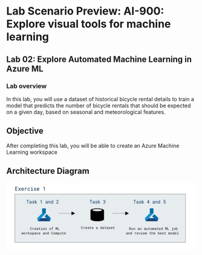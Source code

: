 # Lab Scenario Preview: AI-900: Explore visual tools for machine learning

## Lab 02: Explore Automated Machine Learning in Azure ML

### Lab overview

In this lab, you will use a dataset of historical bicycle rental details to train a model that predicts the number of bicycle rentals that should be expected on a given day, based on seasonal and meteorological features. 

## Objective
  
After completing this lab, you will be able to create an Azure Machine Learning workspace

## Architecture Diagram

  ![](media/Module2.png)
